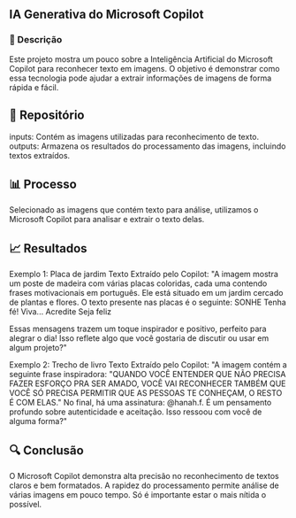 ## IA Generativa do Microsoft Copilot

### 💬 Descrição
Este projeto mostra um pouco sobre a Inteligência Artificial do Microsoft Copilot para reconhecer texto em imagens. O objetivo é demonstrar como essa tecnologia pode ajudar a extrair informações de imagens de forma rápida e fácil.

## 📁 Repositório

inputs: Contém as imagens utilizadas para reconhecimento de texto.
outputs: Armazena os resultados do processamento das imagens, incluindo textos extraídos.

## 📊 Processo

Selecionado as imagens que contém texto para análise, utilizamos o Microsoft Copilot para analisar e extrair o texto delas.

## 📈 Resultados
Exemplo 1: Placa de jardim
Texto Extraído pelo Copilot:
"A imagem mostra um poste de madeira com várias placas coloridas, cada uma contendo frases motivacionais em português. Ele está situado em um jardim cercado de plantas e flores. O texto presente nas placas é o seguinte:
SONHE
Tenha fé!
Viva...
Acredite
Seja feliz

Essas mensagens trazem um toque inspirador e positivo, perfeito para alegrar o dia! Isso reflete algo que você gostaria de discutir ou usar em algum projeto?"

Exemplo 2: Trecho de livro
Texto Extraído pelo Copilot:
"A imagem contém a seguinte frase inspiradora:
"QUANDO VOCÊ ENTENDER QUE NÃO PRECISA FAZER ESFORÇO PRA SER AMADO, VOCÊ VAI RECONHECER TAMBÉM QUE VOCÊ SÓ PRECISA PERMITIR QUE AS PESSOAS TE CONHEÇAM, O RESTO É COM ELAS."
No final, há uma assinatura: @hanah.f.
É um pensamento profundo sobre autenticidade e aceitação. Isso ressoou com você de alguma forma?"

## 🔍 Conclusão

O Microsoft Copilot demonstra alta precisão no reconhecimento de textos claros e bem formatados. A rapidez do processamento permite análise de várias imagens em pouco tempo. Só é importante estar o mais nítida o possível.
